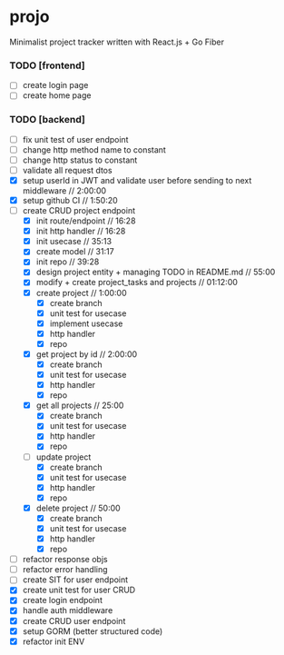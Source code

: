 # projo
Minimalist project tracker written with React.js + Go Fiber

### TODO [frontend]
 - [ ] create login page
 - [ ] create home page
### TODO [backend]
 - [ ] fix unit test of user endpoint
 - [ ] change http method name to constant
 - [ ] change http status to constant
 - [ ] validate all request dtos
 - [x] setup userId in JWT and validate user before sending to next middleware // 2:00:00
 - [x] setup github CI // 1:50:20
 - [ ] create CRUD project endpoint
    - [x] init route/endpoint // 16:28
    - [x] init http handler // 16:28
    - [x] init usecase // 35:13
    - [x] create model // 31:17
    - [x] init repo // 39:28
    - [x] design project entity + managing TODO in README.md // 55:00
    - [x] modify + create project_tasks and projects // 01:12:00
    - [x] create project // 1:00:00
      - [x] create branch
      - [x] unit test for usecase
      - [x] implement usecase
      - [x] http handler
      - [x] repo
    - [x] get project by id // 2:00:00
      - [x] create branch
      - [x] unit test for usecase
      - [x] http handler
      - [x] repo
    - [x] get all projects // 25:00
      - [x] create branch
      - [x] unit test for usecase
      - [x] http handler
      - [x] repo
    - [ ] update project
      - [x] create branch
      - [x] unit test for usecase
      - [x] http handler
      - [x] repo
    - [x] delete project // 50:00
      - [x] create branch
      - [x] unit test for usecase
      - [x] http handler
      - [x] repo
 - [ ] refactor response objs
 - [ ] refactor error handling
 - [ ] create SIT for user endpoint
 - [x] create unit test for user CRUD
 - [x] create login endpoint
 - [x] handle auth middleware
 - [x] create CRUD user endpoint
 - [x] setup GORM (better structured code)
 - [x] refactor init ENV

